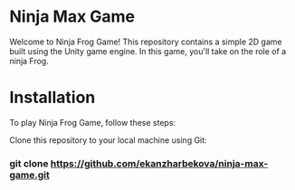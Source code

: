 # Ninja Max Game
Welcome to Ninja Frog Game! This repository contains a simple 2D game built using the Unity game engine. In this game, you'll take on the role of a ninja Frog.

# Installation
To play Ninja Frog Game, follow these steps:

Clone this repository to your local machine using Git:

### git clone https://github.com/ekanzharbekova/ninja-max-game.git ###

